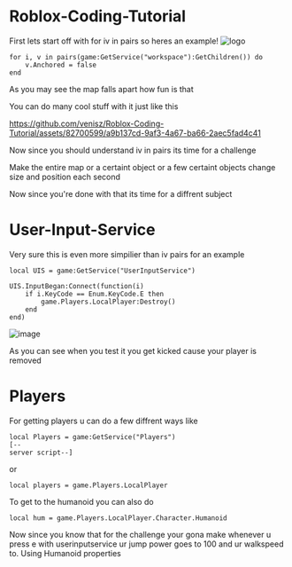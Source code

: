 # Roblox-Coding-Tutorial
First lets start off with for iv in pairs so heres an example!
![logo](https://github.com/venisz/Roblox-Coding-Tutorial/assets/82700599/a56a1ad4-cf0f-49c0-a2c9-b19f8e2597ea)


```
for i, v in pairs(game:GetService("workspace"):GetChildren()) do
    v.Anchored = false
end
```
As you may see the map falls apart how fun is that

You can do many cool stuff with it just like this

https://github.com/venisz/Roblox-Coding-Tutorial/assets/82700599/a9b137cd-9af3-4a67-ba66-2aec5fad4c41

Now since you should understand iv in pairs its time for a challenge

Make the entire map or a certaint object or a few certaint objects change size and position each second

Now since you're done with that its time for a diffrent subject






# User-Input-Service
Very sure this is even more simpilier than iv pairs for an example

```
local UIS = game:GetService("UserInputService")

UIS.InputBegan:Connect(function(i)
	if i.KeyCode == Enum.KeyCode.E then
		game.Players.LocalPlayer:Destroy()
	end
end)
```


![image](https://github.com/venisz/Roblox-Coding-Tutorial/assets/82700599/69c679fe-65f6-4adc-bec5-1ffa35fe8399)


 As you can see when you test it you get kicked cause your player is removed

# Players
For getting players u can do a few diffrent ways like
```
local Players = game:GetService("Players")
[--
server script--]
```
or
```
local players = game.Players.LocalPlayer
```
To get to the humanoid you can also do
```
local hum = game.Players.LocalPlayer.Character.Humanoid
```

Now since you know that for the challenge your gona make whenever u press e with userinputservice ur jump power goes to 100 and ur walkspeed to. Using Humanoid properties
